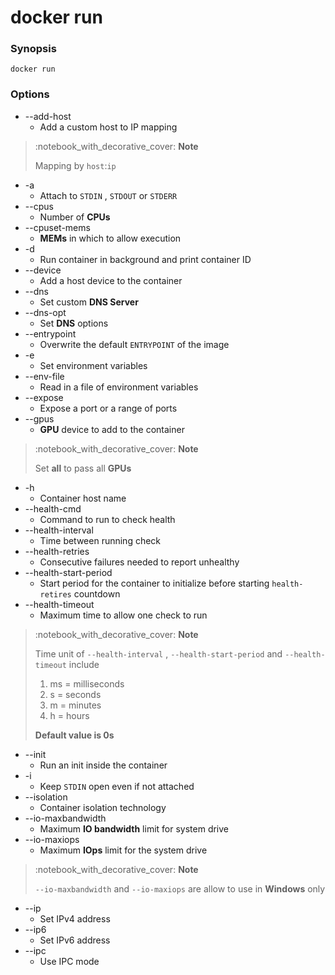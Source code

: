 # docker run

### Synopsis

```
docker run
```

### Options

* \--add-host
  * Add a custom host to IP mapping

> :notebook\_with\_decorative\_cover: **Note**
>
> Mapping by `host`:`ip`

* \-a
  * Attach to `STDIN` , `STDOUT` or `STDERR`
* \--cpus
  * Number of **CPUs**
* \--cpuset-mems
  * **MEMs** in which to allow execution
* \-d
  * Run container in background and print container ID
* \--device
  * Add a host device to the container
* \--dns
  * Set custom **DNS Server**
* \--dns-opt
  * Set **DNS** options
* \--entrypoint
  * Overwrite the default `ENTRYPOINT` of the image
* \-e
  * Set environment variables
* \--env-file
  * Read in a file of environment variables
* \--expose
  * Expose a port or a range of ports
* \--gpus
  * **GPU** device to add to the container

> :notebook\_with\_decorative\_cover: **Note**
>
> Set **all** to pass all **GPUs**

* \-h
  * Container host name
* \--health-cmd
  * Command to run to check health
* \--health-interval
  * Time between running check
* \--health-retries
  * Consecutive failures needed to report unhealthy
* \--health-start-period
  * Start period for the container to initialize before starting `health-retires` countdown
* \--health-timeout
  * Maximum time to allow one check to run

> :notebook\_with\_decorative\_cover: **Note**
>
> Time unit of `--health-interval` , `--health-start-period` and `--health-timeout` include
>
> 1. ms = milliseconds
> 2. s = seconds
> 3. m = minutes
> 4. h = hours
>
> **Default value is 0s**

* \--init
  * Run an init inside the container
* \-i
  * Keep `STDIN` open even if not attached
* \--isolation
  * Container isolation technology
* \--io-maxbandwidth
  * Maximum **IO bandwidth** limit for system drive
* \--io-maxiops
  * Maximum **IOps** limit for the system drive

> :notebook\_with\_decorative\_cover: **Note**
>
> `--io-maxbandwidth` and `--io-maxiops` are allow to use in **Windows** only

* \--ip
  * Set IPv4 address
* \--ip6
  * Set IPv6 address
* \--ipc
  * Use IPC mode
